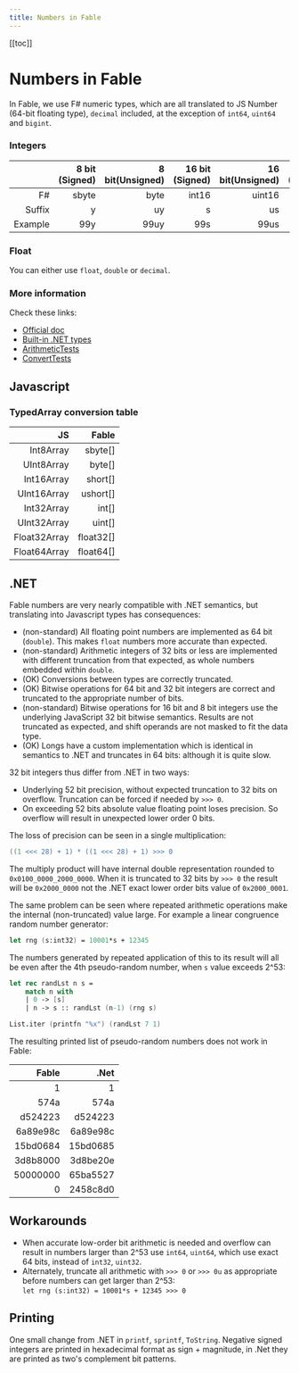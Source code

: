 ```yaml
---
title: Numbers in Fable
---
```


[[toc]]


# Numbers in Fable

In Fable, we use F# numeric types, which are all translated to JS Number (64-bit floating type), `decimal` included, at the exception of `int64`, `uint64` and `bigint`.

### Integers

| |8 bit (Signed)|8 bit(Unsigned)|16 bit (Signed)|16 bit(Unsigned)|32 bit (Signed)| 32 bit (Unsigned)|64 bit (Signed)|64 bit (Unsigned)|Unlimited precision|
|-------:|------:|------:|------:|------:|------:|------:|------:|------:|------:|
|F#|sbyte|byte|int16|uint16|int|uint32|int64|uint64|bigint|
|Suffix|y|uy|s|us|u|L|UL|I
|Example|99y|99uy|99s|99us|99|99u|99L|99UL|99I

### Float

You can either use `float`, `double` or `decimal`. 

### More information
Check these links: 
- [Official doc](https://docs.microsoft.com/en-us/dotnet/fsharp/language-reference/basic-types)
- [Built-in .NET types](https://fsharpforfunandprofit.com/posts/cli-types/)
- [ArithmeticTests](https://github.com/fable-compiler/Fable/blob/master/tests/Main/ArithmeticTests.fs)
- [ConvertTests](https://github.com/fable-compiler/Fable/blob/master/tests/Main/ConvertTests.fs)

## Javascript

### TypedArray conversion table

| JS | Fable |
|-------:|------:|
|Int8Array|sbyte[]|
|UInt8Array|byte[]|
|Int16Array|short[]|
|UInt16Array|ushort[]|
|Int32Array|int[]|
|UInt32Array|uint[]|
|Float32Array|float32[]|
|Float64Array|float64[]|

## .NET

Fable numbers are very nearly compatible with .NET semantics, but translating into Javascript types has consequences:

* (non-standard) All floating point numbers are implemented as 64 bit (`double`). This makes `float` numbers more accurate than expected.
* (non-standard) Arithmetic integers of 32 bits or less are implemented with different truncation from that expected, as whole numbers embedded within `double`.
* (OK) Conversions between types are correctly truncated.
* (OK) Bitwise operations for 64 bit and 32 bit integers are correct and truncated to the appropriate number of bits.
* (non-standard) Bitwise operations for 16 bit and 8 bit integers use the underlying JavaScript 32 bit bitwise semantics. Results are not truncated as expected, and shift operands are not masked to fit the data type.
* (OK) Longs have a custom implementation which is identical in semantics to .NET and truncates in 64 bits: although it is quite slow.

32 bit integers thus differ from .NET in two ways:

* Underlying 52 bit precision, without expected truncation to 32 bits on overflow. Truncation can be forced if needed by `>>> 0`.
* On exceeding 52 bits absolute value floating point loses precision. So overflow will result in unexpected lower order 0 bits.

The loss of precision can be seen in a single multiplication:

```fsharp
((1 <<< 28) + 1) * ((1 <<< 28) + 1) >>> 0

```

The multiply product will have internal double representation rounded to `0x0100_0000_2000_0000`. When it is truncated to 32 bits by
`>>> 0` the result will be  `0x2000_0000` not the .NET exact lower order bits value of `0x2000_0001`.

The same problem can be seen where repeated arithmetic operations make the internal (non-truncated) value large. For example a linear
congruence random number generator:

```fsharp
let rng (s:int32) = 10001*s + 12345
```

The numbers generated by repeated application of this to its result will all be even after the 4th pseudo-random number, when `s` value exceeds 2^53:

```fsharp
let rec randLst n s =
    match n with
    | 0 -> [s]
    | n -> s :: randLst (n-1) (rng s)

List.iter (printfn "%x") (randLst 7 1)
```

The resulting printed list of pseudo-random numbers does not work in Fable:

| Fable | .Net |
|-------:|------:|
|1|1|
|574a|574a
|d524223|d524223|
|6a89e98c|6a89e98c|
|15bd0684|15bd0685|
|3d8b8000|3d8be20e|
|50000000|65ba5527|
|0|2458c8d0|

## Workarounds

* When accurate low-order bit arithmetic is needed and overflow can result in numbers larger than 2^53 use `int64`, `uint64`, which use exact 64 bits, instead of `int32`, `uint32`.
* Alternately, truncate all arithmetic with `>>> 0` or `>>> 0u` as appropriate before numbers can get larger than 2^53: <br> `let rng (s:int32) = 10001*s + 12345 >>> 0`


## Printing

One small change from .NET in `printf`, `sprintf`, `ToString`. Negative signed integers are printed in hexadecimal format as sign + magnitude,
in .Net they are printed as two's complement bit patterns.